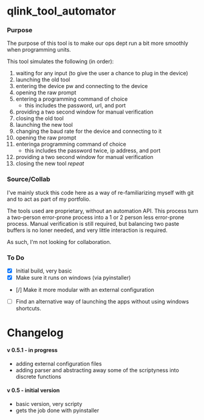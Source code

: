 # qlink_tool_automator
### Purpose
The purpose of this tool is to make our ops dept run a bit more smoothly when programming units.

This tool simulates the following (in order):
1. waiting for any input (to give the user a chance to plug in the device)
1. launching the old tool
1. entering the device pw and connecting to the device
1. opening the raw prompt
1. entering a programming command of choice
   * this includes the password, url, and port
1. providing a two second window for manual verification
1. closing the old tool
1. launching the new tool
1. changing the baud rate for the device and connecting to it
1. opening the raw prompt
1. enteringa programming command of choice
   * this includes the password twice, ip address, and port
1. providing a two second window for manual verification
1. closing the new tool
*repeat*

### Source/Collab
I've mainly stuck this code here as a way of re-familiarizing myself with git and to act as part of my portfolio.

The tools used are proprietary, without an automation API. This process turn a two-person error-prone process into a 1 or 2 person less error-prone process.  Manual verification is still required, but balancing two paste buffers is no loner needed, and very little interaction is required.

As such, I'm not looking for collaboration.

### To Do
- [x] Initial build, very basic
- [x] Make sure it runs on windows (via pyinstaller)
- [/] Make it more modular with an external configuration
- [ ] Find an alternative way of launching the apps without using windows shortcuts.

# Changelog

#### v 0.5.1 - in progress
* adding external configuration files
* adding parser and abstracting away some of the scriptyness into discrete functions

#### v 0.5 - initial version
* basic version, very scripty
* gets the job done with pyinstaller

